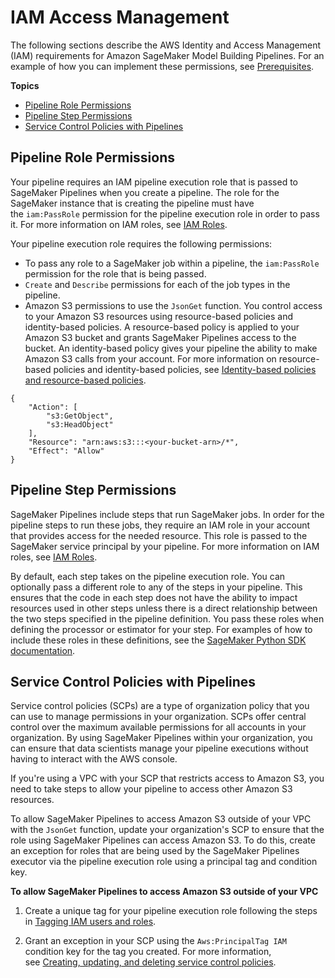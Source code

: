 # IAM Access Management<a name="build-and-manage-access"></a>

The following sections describe the AWS Identity and Access Management \(IAM\) requirements for Amazon SageMaker Model Building Pipelines\. For an example of how you can implement these permissions, see [Prerequisites](define-pipeline.md#define-pipeline-prereq)\.

**Topics**
+ [Pipeline Role Permissions](#build-and-manage-role-permissions)
+ [Pipeline Step Permissions](#build-and-manage-step-permissions)
+ [Service Control Policies with Pipelines](#build-and-manage-scp)

## Pipeline Role Permissions<a name="build-and-manage-role-permissions"></a>

Your pipeline requires an IAM pipeline execution role that is passed to SageMaker Pipelines when you create a pipeline\. The role for the SageMaker instance that is creating the pipeline must have the `iam:PassRole` permission for the pipeline execution role in order to pass it\. For more information on IAM roles, see [IAM Roles](https://docs.aws.amazon.com/IAM/latest/UserGuide/id_roles.html)\.

 Your pipeline execution role requires the following permissions: 
+  To pass any role to a SageMaker job within a pipeline, the `iam:PassRole` permission for the role that is being passed\.  
+  `Create` and `Describe` permissions for each of the job types in the pipeline\. 
+  Amazon S3 permissions to use the `JsonGet` function\. You control access to your Amazon S3 resources using resource\-based policies and identity\-based policies\. A resource\-based policy is applied to your Amazon S3 bucket and grants SageMaker Pipelines access to the bucket\. An identity\-based policy gives your pipeline the ability to make Amazon S3 calls from your account\. For more information on resource\-based policies and identity\-based policies, see [Identity\-based policies and resource\-based policies](https://docs.aws.amazon.com/IAM/latest/UserGuide/access_policies_identity-vs-resource.html)\. 

  ```
  {
      "Action": [
          "s3:GetObject",
          "s3:HeadObject"
      ],
      "Resource": "arn:aws:s3:::<your-bucket-arn>/*",
      "Effect": "Allow"
  }
  ```

## Pipeline Step Permissions<a name="build-and-manage-step-permissions"></a>

SageMaker Pipelines include steps that run SageMaker jobs\. In order for the pipeline steps to run these jobs, they require an IAM role in your account that provides access for the needed resource\. This role is passed to the SageMaker service principal by your pipeline\. For more information on IAM roles, see [IAM Roles](https://docs.aws.amazon.com/IAM/latest/UserGuide/id_roles.html)\. 

By default, each step takes on the pipeline execution role\. You can optionally pass a different role to any of the steps in your pipeline\. This ensures that the code in each step does not have the ability to impact resources used in other steps unless there is a direct relationship between the two steps specified in the pipeline definition\. You pass these roles when defining the processor or estimator for your step\. For examples of how to include these roles in these definitions, see the [SageMaker Python SDK documentation](https://sagemaker.readthedocs.io/en/stable/overview.html#using-estimators)\. 

## Service Control Policies with Pipelines<a name="build-and-manage-scp"></a>

Service control policies \(SCPs\) are a type of organization policy that you can use to manage permissions in your organization\. SCPs offer central control over the maximum available permissions for all accounts in your organization\. By using SageMaker Pipelines within your organization, you can ensure that data scientists manage your pipeline executions without having to interact with the AWS console\. 

If you're using a VPC with your SCP that restricts access to Amazon S3, you need to take steps to allow your pipeline to access other Amazon S3 resources\. 

To allow SageMaker Pipelines to access Amazon S3 outside of your VPC with the `JsonGet` function, update your organization's SCP to ensure that the role using SageMaker Pipelines can access Amazon S3\. To do this, create an exception for roles that are being used by the SageMaker Pipelines executor via the pipeline execution role using a principal tag and condition key\. 

**To allow SageMaker Pipelines to access Amazon S3 outside of your VPC**

1. Create a unique tag for your pipeline execution role following the steps in [Tagging IAM users and roles](https://docs.aws.amazon.com/IAM/latest/UserGuide/id_tags.html)\. 

1. Grant an exception in your SCP using the `Aws:PrincipalTag IAM` condition key for the tag you created\. For more information, see [Creating, updating, and deleting service control policies](https://docs.aws.amazon.com/organizations/latest/userguide/orgs_manage_policies_scps_create.html)\. 